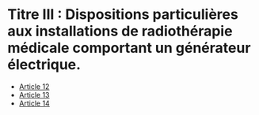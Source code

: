 # Titre III : Dispositions particulières aux installations de radiothérapie médicale comportant un générateur électrique.

- [Article 12](article-12.md)
- [Article 13](article-13.md)
- [Article 14](article-14.md)
